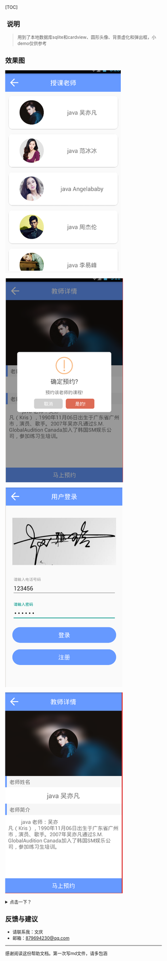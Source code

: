 ﻿[TOC]

##  说明
> 用到了本地数据库sqlite和cardview、圆形头像、背景虚化和弹出框，小demo仅供参考

##  效果图

![Image text](https://github.com/baowenqing/Test/blob/master/%E6%95%88%E6%9E%9C%E5%9B%BE%E5%92%8C%E5%AE%89%E8%A3%85%E5%8C%85/cardview.png?raw=true)

![Image text](https://github.com/baowenqing/Test/blob/master/%E6%95%88%E6%9E%9C%E5%9B%BE%E5%92%8C%E5%AE%89%E8%A3%85%E5%8C%85/%E5%BC%B9%E5%87%BA%E6%A1%863.png?raw=true)

![Image text](https://github.com/baowenqing/Test/blob/master/%E6%95%88%E6%9E%9C%E5%9B%BE%E5%92%8C%E5%AE%89%E8%A3%85%E5%8C%85/%E7%99%BB%E5%BD%95.png?raw=true)

![Image text](https://raw.githubusercontent.com/baowenqing/Test/master/%E6%95%88%E6%9E%9C%E5%9B%BE%E5%92%8C%E5%AE%89%E8%A3%85%E5%8C%85/%E8%AF%A6%E6%83%85.png)

<details>
  <summary>点击一下？</summary>
  
  **哈哈哈 md还可以这么玩**
</details>




##  反馈与建议

- 请联系我：文庆
- 邮箱：<879694230@qq.com>

---------
感谢阅读这份帮助文档。第一次写md文件，请多包涵
